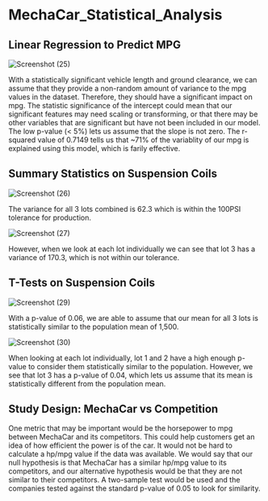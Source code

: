 # MechaCar_Statistical_Analysis

## Linear Regression to Predict MPG
![Screenshot (25)](https://user-images.githubusercontent.com/81697076/128651034-505f76e3-6c6b-45a7-9662-ea913a35297b.png)

With a statistically significant vehicle length and ground clearance, we can assume that they provide a non-random amount of variance to the mpg values in the dataset. Therefore, they should have a significant impact on mpg. The statistic significance of the intercept could mean that our significant features may need scaling or transforming, or that there may be other variables that are significant but have not been included in our model. The low p-value (< 5%) lets us assume that the slope is not zero. The r-squared 
value of 0.7149 tells us that ~71% of the variablity of our mpg is explained using this model, which is farily effective.

## Summary Statistics on Suspension Coils
![Screenshot (26)](https://user-images.githubusercontent.com/81697076/128651041-b21dc1b4-037e-46da-a094-cc5aaa52a22f.png)

The variance for all 3 lots combined is 62.3 which is within the 100PSI tolerance for production.


![Screenshot (27)](https://user-images.githubusercontent.com/81697076/128651044-57af1f11-01ff-4d4a-b135-19a711974079.png)

However, when we look at each lot individually we can see that lot 3 has a variance of 170.3, which is not within our tolerance. 


## T-Tests on Suspension Coils
![Screenshot (29)](https://user-images.githubusercontent.com/81697076/128651046-003d91ed-6248-4618-86db-abc829ec95dd.png)

With a p-value of 0.06, we are able to assume that our mean for all 3 lots is statistically similar to the population mean of 1,500.

![Screenshot (30)](https://user-images.githubusercontent.com/81697076/128651052-943ccb11-6d19-4634-bb66-e12e0d7f1b4d.png)

When looking at each lot individually, lot 1 and 2 have a high enough p-value to consider them statistically similar to the population. However, we see that lot 3 has a p-value of 0.04, which lets us assume that its mean is statistically different from the population mean.


## Study Design: MechaCar vs Competition

One metric that may be important would be the horsepower to mpg between MechaCar and its competitors. This could help customers get an idea of how efficient the power is of the car. It would not be hard to calculate a hp/mpg value if the data was available. We would say that our null hypothesis is that MechaCar has a similar hp/mpg value to its competitors, and our alternative hypothesis would be that they are not similar to their competitors. A two-sample test would be used and the companies tested against the standard p-value of 0.05 to look for similarity.
